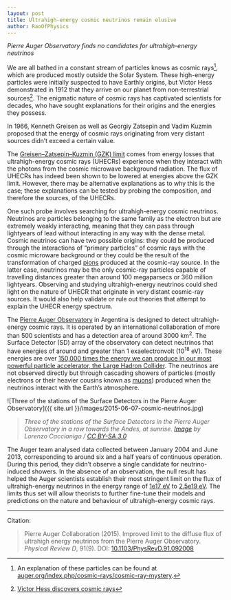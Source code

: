 ```yaml
---
layout: post
title: Ultrahigh-energy cosmic neutrinos remain elusive
author: RaoOfPhysics
---
```


_Pierre Auger Observatory finds no candidates for ultrahigh-energy neutrinos_

We are all bathed in a constant stream of particles knows as cosmic rays[^1], which are produced mostly outside the Solar System.
These high-energy particles were initially suspected to have Earthly origins, but Victor Hess demonstrated in 1912 that they arrive on our planet from non-terrestrial sources[^2].
The enigmatic nature of cosmic rays has captivated scientists for decades, who have sought explanations for their origins and the energies they possess.

In 1966, Kenneth Greisen as well as Georgiy Zatsepin and Vadim Kuzmin proposed that the energy of cosmic rays originating from very distant sources didn’t exceed a certain value.

The [Greisen–Zatsepin–Kuzmin (GZK) limit](https://en.wikipedia.org/wiki/Greisen%E2%80%93Zatsepin%E2%80%93Kuzmin_limit) comes from energy losses that ultrahigh-energy cosmic rays (UHECRs) experience when they interact with the photons from the cosmic microwave background radiation.
The flux of UHECRs has indeed been shown to be lowered at energies above the GZK limit.
However, there may be alternative explanations as to why this is the case; these explanations can be tested by probing the composition, and therefore the sources, of the UHECRs.

One such probe involves searching for ultrahigh-energy cosmic neutrinos.
Neutrinos are particles belonging to the same family as the electron but are extremely weakly interacting, meaning that they can pass through lightyears of lead without interacting in any way with the dense metal.
Cosmic neutrinos can have two possible origins: they could be produced through the interactions of “primary particles” of cosmic rays with the cosmic microware background or they could be the result of the transformation of charged [pions](https://simple.wikipedia.org/wiki/Pion) produced at the cosmic-ray source.
In the latter case, neutrinos may be the only cosmic-ray particles capable of travelling distances greater than around 100 megaparsecs or 360 million lightyears.
Observing and studying ultrahigh-energy neutrinos could shed light on the nature of UHECR that originate in very distant cosmic-ray sources.
It would also help validate or rule out theories that attempt to explain the UHECR energy spectrum.

The [Pierre Auger Observatory](https://www.auger.org/) in Argentina is designed to detect ultrahigh-energy cosmic rays. It is operated by an international collaboration of more than 500 scientists and has a detection area of around 3000 km<sup>2</sup>.
The Surface Detector (SD) array of the observatory can detect neutrinos that have energies of around and greater than 1 exaelectronvolt (10<sup>18</sup> eV).
These energies are over [150,000 times the energy we can produce in our most powerful particle accelerator, the Large Hadron Collider](http://www.wolframalpha.com/input/?i=1+EeV+vs+6.5+TeV).
The neutrinos are not observed directly but through cascading showers of particles (mostly electrons or their heavier cousins known as [muons](https://simple.wikipedia.org/wiki/Muon)) produced when the neutrinos interact with the Earth’s atmosphere.

![Three of the stations of the Surface Detectors in the Pierre Auger Observatory]({{ site.url }}/images/2015-06-07-cosmic-neutrinos.jpg)

> _Three of the stations of the Surface Detectors in the Pierre Auger Observatory in a row towards the Andes, at sunrise. [Image](https://commons.wikimedia.org/wiki/File:SD_tanks_and_Andes.JPG) by Lorenzo Caccianiga / [CC BY-SA 3.0](https://creativecommons.org/licenses/by-sa/3.0/)_

The Auger team analysed data collected between January 2004 and June 2013, corresponding to around six and a half years of continuous operation.
During this period, they didn’t observe a single candidate for neutrino-induced showers.
In the absence of an observation, the null result has helped the Auger scientists establish their most stringent limit on the flux of ultrahigh-energy neutrinos in the energy range of [1e17 eV](http://www.wolframalpha.com/input/?i=1e17+eV) to [2.5e19 eV](http://www.wolframalpha.com/input/?i=2.5e19+eV).
The limits thus set will allow theorists to further fine-tune their models and predictions on the nature and behaviour of ultrahigh-energy cosmic rays.

[^1]: An explanation of these particles can be found at [auger.org/index.php/cosmic-rays/cosmic-ray-mystery](https://www.auger.org/index.php/cosmic-rays/cosmic-ray-mystery).

[^2]: [Victor Hess discovers cosmic rays](http://timeline.web.cern.ch/events/victor-hess-discovers-cosmic-rays)

---
Citation:

> Pierre Auger Collaboration (2015).
Improved limit to the diffuse flux of ultrahigh energy neutrinos from the Pierre Auger Observatory.
_Physical Review D_,
91(9).
DOI: [10.1103/PhysRevD.91.092008](http://dx.doi.org/10.1103/PhysRevD.91.092008)
